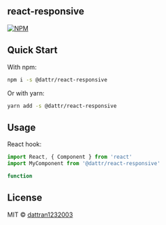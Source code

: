 ## react-responsive

[![NPM](https://img.shields.io/badge/Open%20In-codeSandbox-blue)](https://codesandbox.io/s/react-responsive-test-bk2ho)

## Quick Start

With npm:
```bash
npm i -s @dattr/react-responsive
```
Or with yarn:
```bash
yarn add -s @dattr/react-responsive
```
## Usage

React hook:
```javascriptreact
import React, { Component } from 'react'
import MyComponent from '@dattr/react-responsive'

function 
```

## License

MIT © [dattran1232003](https://github.com/dattran1232003)
